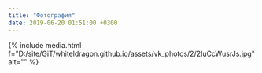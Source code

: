 ```yaml
---
title: "Фотография"
date: 2019-06-20 01:51:00 +0300
---
```



{% include media.html f="D:/site/GiT/whiteldragon.github.io/assets/vk_photos/2/2IuCcWusrJs.jpg" alt="" %}
